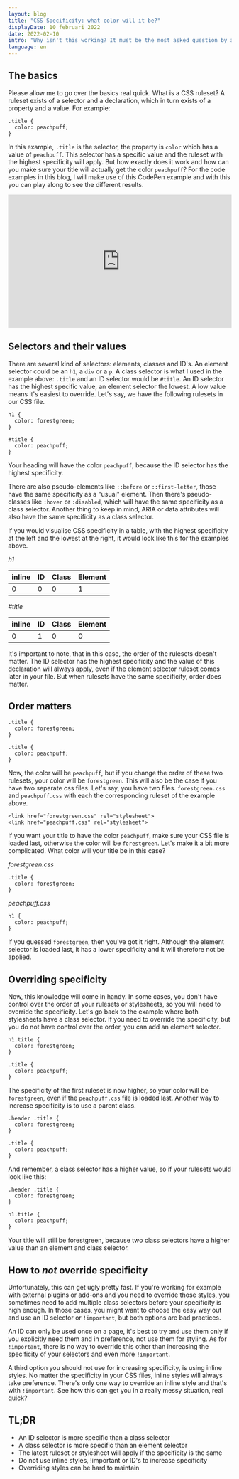 ```yaml
---
layout: blog
title: "CSS Specificity: what color will it be?"
displayDate: 10 februari 2022
date: 2022-02-10
intro: "Why isn't this working? It must be the most asked question by a developer. If you're sure you didn't make a typo and your CSS sheet is loaded, then it could very well be a problem with specificity. With what? CSS specificity. In short: it decides which CSS ruleset will take preference. You want the longer version? Read on!"
language: en
---
```

## The basics
Please allow me to go over the basics real quick. What is a CSS ruleset? A ruleset exists of a selector and a declaration, which in turn exists of a property and a value. For example:
```
.title {
  color: peachpuff;
}
```
In this example, `.title` is the selector, the property is `color` which has a value of `peachpuff`. This selector has a specific value and the ruleset with the highest specificity will apply. But how exactly does it work and how can you make sure your title will actually get the color `peachpuff`? For the code examples in this blog, I will make use of this CodePen example and with this you can play along to see the different results.

<iframe height="300" style="width: 100%;" scrolling="no" title="CSS specificity, peachpuff or forestgreen?" src="https://codepen.io/joseewouters/embed/QWOvgOb?default-tab=css%2Cresult&editable=true" frameborder="no" loading="lazy" allowtransparency="true" allowfullscreen="true">
  See the Pen <a href="https://codepen.io/joseewouters/pen/QWOvgOb">
  CSS specificity, peachpuff or forestgreen?</a> by Josee (<a href="https://codepen.io/joseewouters">@joseewouters</a>)
  on <a href="https://codepen.io">CodePen</a>.
</iframe>

## Selectors and their values
There are several kind of selectors: elements, classes and ID's. An element selector could be an `h1`, a `div` or a `p`. A class selector is what I used in the example above: `.title` and an ID selector would be `#title`. An ID selector has the highest specific value, an element selector the lowest. A low value means it's easiest to override. Let's say, we have the following rulesets in our CSS file.
```
h1 {
  color: forestgreen;
}

#title {
  color: peachpuff;
}
```
Your heading will have the color `peachpuff`, because the ID selector has the highest specificity. 

There are also pseudo-elements like `::before` or `::first-letter`, those have the same specificity as a "usual" element. Then there's pseudo-classes like `:hover` or `:disabled`, which will have the same specificity as a class selector. Another thing to keep in mind, ARIA or data attributes will also have the same specificity as a class selector.

If you would visualise CSS specificity in a table, with the highest specificity at the left and the lowest at the right, it would look like this for the examples above. 

<em>h1</em>

| inline | ID | Class | Element |
| ------ | -- | ----- | ------- |
| 0      | 0  | 0     | 1       |

_#title_

| inline | ID | Class | Element |
| ------ | -- | ----- | ------- |
| 0      | 1  | 0     | 0       |

It's important to note, that in this case, the order of the rulesets doesn't matter. The ID selector has the highest specificity and the value of this declaration will always apply, even if the element selector ruleset comes later in your file. But when rulesets have the same specificity, order does matter.

## Order matters
```
.title {
  color: forestgreen;
}

.title {
  color: peachpuff;
}
```
Now, the color will be `peachpuff`, but if you change the order of these two rulesets, your color will be `forestgreen`. This will also be the case if you have two separate css files. Let's say, you have two files. `forestgreen.css` and `peachpuff.css` with each the corresponding ruleset of the example above. 
```
<link href="forestgreen.css" rel="stylesheet">
<link href="peachpuff.css" rel="stylesheet">
```
If you want your title to have the color `peachpuff`, make sure your CSS file is loaded last, otherwise the color will be `forestgreen`.
Let's make it a bit more complicated. What color will your title be in this case?

_forestgreen.css_
```
.title {
  color: forestgreen;
}
```
_peachpuff.css_
```
h1 {
  color: peachpuff;
}
```
If you guessed `forestgreen`, then you've got it right. Although the element selector is loaded last, it has a lower specificity and it will therefore not be applied.

## Overriding specificity
Now, this knowledge will come in handy. In some cases, you don't have control over the order of your rulesets or stylesheets, so you will need to override the specificity. Let's go back to the example where both stylesheets have a class selector. If you need to override the specificity, but you do not have control over the order, you can add an element selector.
```
h1.title {
  color: forestgreen;
}

.title {
  color: peachpuff;
}
```
The specificity of the first ruleset is now higher, so your color will be `forestgreen`, even if the `peachpuff.css` file is loaded last. Another way to increase specificity is to use a parent class. 
```
.header .title {
  color: forestgreen;
}

.title {
  color: peachpuff;
}
```
And remember, a class selector has a higher value, so if your rulesets would look like this:
```
.header .title {
  color: forestgreen;
}

h1.title {
  color: peachpuff;
}
```
Your title will still be forestgreen, because two class selectors have a higher value than an element and class selector.

## How to _not_ override specificity
Unfortunately, this can get ugly pretty fast. If you're working for example with external plugins or add-ons and you need to override those styles, you sometimes need to add multiple class selectors before your specificity is high enough. In those cases, you might want to choose the easy way out and use an ID selector or `!important`, but both options are bad practices.

An ID can only be used once on a page, it's best to try and use them only if you explicitly need them and in preference, not use them for styling. As for `!important`, there is no way to override this other than increasing the specificity of your selectors and even more `!important`.

A third option you should not use for increasing specificity, is using inline styles. No matter the specificity in your CSS files, inline styles will always take preference. There's only one way to override an inline style and that's with `!important`. See how this can get you in a really messy situation, real quick?

## TL;DR
- An ID selector is more specific than a class selector
- A class selector is more specific than an element selector
- The latest ruleset or stylesheet will apply if the specificity is the same
- Do not use inline styles, !important or ID's to increase specificity
- Overriding styles can be hard to maintain

